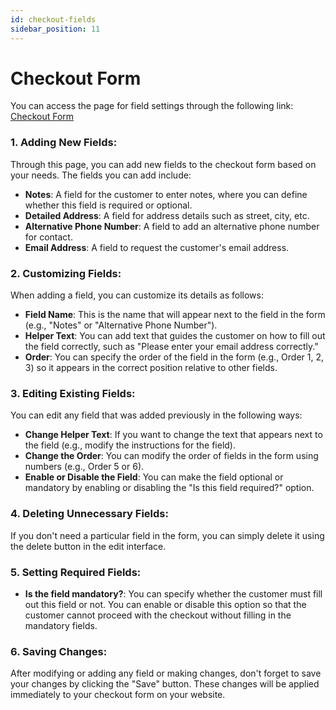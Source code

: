 ```yaml
---
id: checkout-fields
sidebar_position: 11
---
```


# Checkout Form

You can access the page for field settings through the following link: [Checkout Form](https://app.easy-orders.net/#/checkout-fields)

### 1. **Adding New Fields:**

Through this page, you can add new fields to the checkout form based on your needs. The fields you can add include:

- **Notes**: A field for the customer to enter notes, where you can define whether this field is required or optional.
- **Detailed Address**: A field for address details such as street, city, etc.
- **Alternative Phone Number**: A field to add an alternative phone number for contact.
- **Email Address**: A field to request the customer's email address.

### 2. **Customizing Fields:**

When adding a field, you can customize its details as follows:

- **Field Name**: This is the name that will appear next to the field in the form (e.g., "Notes" or "Alternative Phone Number").
- **Helper Text**: You can add text that guides the customer on how to fill out the field correctly, such as "Please enter your email address correctly."
- **Order**: You can specify the order of the field in the form (e.g., Order 1, 2, 3) so it appears in the correct position relative to other fields.

### 3. **Editing Existing Fields:**

You can edit any field that was added previously in the following ways:

- **Change Helper Text**: If you want to change the text that appears next to the field (e.g., modify the instructions for the field).
- **Change the Order**: You can modify the order of fields in the form using numbers (e.g., Order 5 or 6).
- **Enable or Disable the Field**: You can make the field optional or mandatory by enabling or disabling the "Is this field required?" option.

### 4. **Deleting Unnecessary Fields:**

If you don't need a particular field in the form, you can simply delete it using the delete button in the edit interface.

### 5. **Setting Required Fields:**

- **Is the field mandatory?**: You can specify whether the customer must fill out this field or not. You can enable or disable this option so that the customer cannot proceed with the checkout without filling in the mandatory fields.

### 6. **Saving Changes:**

After modifying or adding any field or making changes, don't forget to save your changes by clicking the "Save" button. These changes will be applied immediately to your checkout form on your website.
